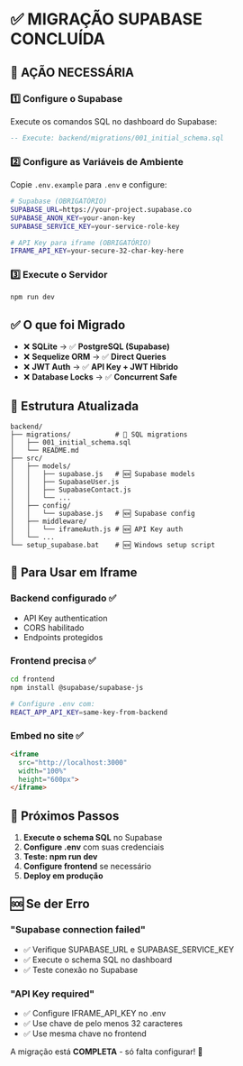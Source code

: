 # ✅ MIGRAÇÃO SUPABASE CONCLUÍDA

## 🚨 AÇÃO NECESSÁRIA

### 1️⃣ Configure o Supabase
Execute os comandos SQL no dashboard do Supabase:
```sql
-- Execute: backend/migrations/001_initial_schema.sql
```

### 2️⃣ Configure as Variáveis de Ambiente
Copie `.env.example` para `.env` e configure:

```bash
# Supabase (OBRIGATÓRIO)
SUPABASE_URL=https://your-project.supabase.co
SUPABASE_ANON_KEY=your-anon-key
SUPABASE_SERVICE_KEY=your-service-role-key

# API Key para iframe (OBRIGATÓRIO)  
IFRAME_API_KEY=your-secure-32-char-key-here
```

### 3️⃣ Execute o Servidor
```bash
npm run dev
```

## ✅ O que foi Migrado

- ❌ **SQLite** → ✅ **PostgreSQL (Supabase)**
- ❌ **Sequelize ORM** → ✅ **Direct Queries**
- ❌ **JWT Auth** → ✅ **API Key + JWT Híbrido**
- ❌ **Database Locks** → ✅ **Concurrent Safe**

## 📁 Estrutura Atualizada

```
backend/
├── migrations/           # 📄 SQL migrations
│   ├── 001_initial_schema.sql
│   └── README.md
├── src/
│   ├── models/
│   │   ├── supabase.js   # 🆕 Supabase models
│   │   ├── SupabaseUser.js
│   │   ├── SupabaseContact.js
│   │   └── ...
│   ├── config/
│   │   └── supabase.js   # 🆕 Supabase config
│   ├── middleware/
│   │   └── iframeAuth.js # 🆕 API Key auth
│   └── ...
└── setup_supabase.bat    # 🆕 Windows setup script
```

## 🎯 Para Usar em Iframe

### Backend configurado ✅
- API Key authentication
- CORS habilitado
- Endpoints protegidos

### Frontend precisa ✅  
```bash
cd frontend
npm install @supabase/supabase-js

# Configure .env com:
REACT_APP_API_KEY=same-key-from-backend
```

### Embed no site ✅
```html
<iframe 
  src="http://localhost:3000" 
  width="100%" 
  height="600px">
</iframe>
```

## 🔧 Próximos Passos

1. **Execute o schema SQL** no Supabase
2. **Configure .env** com suas credenciais  
3. **Teste: npm run dev**
4. **Configure frontend** se necessário
5. **Deploy em produção**

## 🆘 Se der Erro

### "Supabase connection failed"
- ✅ Verifique SUPABASE_URL e SUPABASE_SERVICE_KEY
- ✅ Execute o schema SQL no dashboard
- ✅ Teste conexão no Supabase

### "API Key required"
- ✅ Configure IFRAME_API_KEY no .env
- ✅ Use chave de pelo menos 32 caracteres
- ✅ Use mesma chave no frontend

A migração está **COMPLETA** - só falta configurar! 🎉